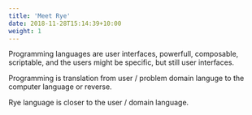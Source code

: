 ```yaml
---
title: 'Meet Rye'
date: 2018-11-28T15:14:39+10:00
weight: 1
---
```


Programming languages are user interfaces, powerfull, composable, scriptable, and the users might be specific, but still user interfaces.

Programming is translation from user / problem domain languge to the computer language or reverse. 

Rye language is closer to the user / domain language.
